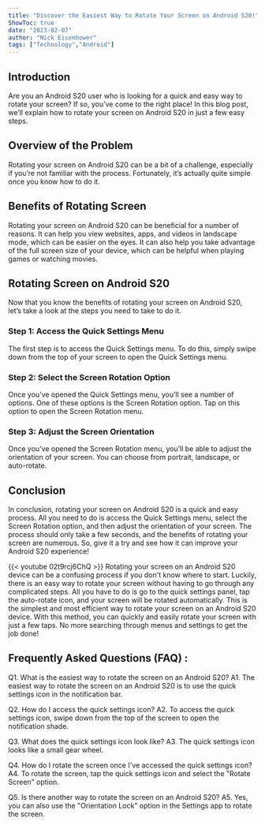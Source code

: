 ```yaml
---
title: "Discover the Easiest Way to Rotate Your Screen on Android S20!"
ShowToc: true 
date: "2023-02-07"
author: "Nick Eisenhower" 
tags: ["Technology","Android"]
---
```

## Introduction
Are you an Android S20 user who is looking for a quick and easy way to rotate your screen? If so, you’ve come to the right place! In this blog post, we’ll explain how to rotate your screen on Android S20 in just a few easy steps. 

## Overview of the Problem
Rotating your screen on Android S20 can be a bit of a challenge, especially if you’re not familiar with the process. Fortunately, it’s actually quite simple once you know how to do it. 

## Benefits of Rotating Screen
Rotating your screen on Android S20 can be beneficial for a number of reasons. It can help you view websites, apps, and videos in landscape mode, which can be easier on the eyes. It can also help you take advantage of the full screen size of your device, which can be helpful when playing games or watching movies. 

## Rotating Screen on Android S20
Now that you know the benefits of rotating your screen on Android S20, let’s take a look at the steps you need to take to do it. 

### Step 1: Access the Quick Settings Menu
The first step is to access the Quick Settings menu. To do this, simply swipe down from the top of your screen to open the Quick Settings menu. 

### Step 2: Select the Screen Rotation Option
Once you’ve opened the Quick Settings menu, you’ll see a number of options. One of these options is the Screen Rotation option. Tap on this option to open the Screen Rotation menu. 

### Step 3: Adjust the Screen Orientation
Once you’ve opened the Screen Rotation menu, you’ll be able to adjust the orientation of your screen. You can choose from portrait, landscape, or auto-rotate. 

## Conclusion
In conclusion, rotating your screen on Android S20 is a quick and easy process. All you need to do is access the Quick Settings menu, select the Screen Rotation option, and then adjust the orientation of your screen. The process should only take a few seconds, and the benefits of rotating your screen are numerous. So, give it a try and see how it can improve your Android S20 experience!

{{< youtube 02t9rcj6ChQ >}} 
Rotating your screen on an Android S20 device can be a confusing process if you don't know where to start. Luckily, there is an easy way to rotate your screen without having to go through any complicated steps. All you have to do is go to the quick settings panel, tap the auto-rotate icon, and your screen will be rotated automatically. This is the simplest and most efficient way to rotate your screen on an Android S20 device. With this method, you can quickly and easily rotate your screen with just a few taps. No more searching through menus and settings to get the job done!

## Frequently Asked Questions (FAQ) :
Q1. What is the easiest way to rotate the screen on an Android S20?
A1. The easiest way to rotate the screen on an Android S20 is to use the quick settings icon in the notification bar.

Q2. How do I access the quick settings icon?
A2. To access the quick settings icon, swipe down from the top of the screen to open the notification shade.

Q3. What does the quick settings icon look like?
A3. The quick settings icon looks like a small gear wheel.

Q4. How do I rotate the screen once I've accessed the quick settings icon?
A4. To rotate the screen, tap the quick settings icon and select the "Rotate Screen" option.

Q5. Is there another way to rotate the screen on an Android S20?
A5. Yes, you can also use the "Orientation Lock" option in the Settings app to rotate the screen.


